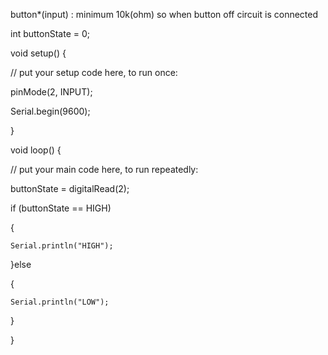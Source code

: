 button*(input) : minimum 10k(ohm) so when button off circuit is connected



int buttonState = 0;



void setup() {

  // put your setup code here, to run once:

   pinMode(2, INPUT);

   Serial.begin(9600);

}



void loop() {

  // put your main code here, to run repeatedly:

   buttonState = digitalRead(2);



   if (buttonState == HIGH)

   {

    Serial.println("HIGH");

   }else

   {

    Serial.println("LOW");

   }

}
